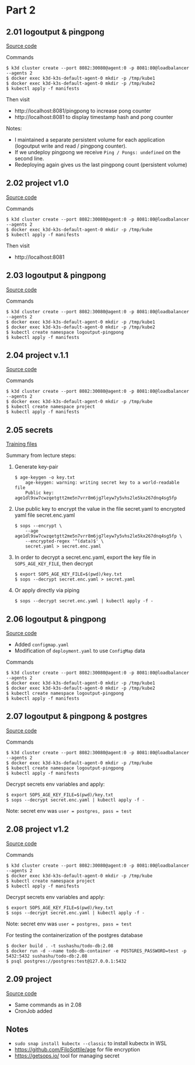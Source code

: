 # Part 2

## 2.01 logoutput & pingpong

[Source code](/Part2/Exercise2.01/)

Commands
```console
$ k3d cluster create --port 8082:30080@agent:0 -p 8081:80@loadbalancer --agents 2
$ docker exec k3d-k3s-default-agent-0 mkdir -p /tmp/kube1
$ docker exec k3d-k3s-default-agent-0 mkdir -p /tmp/kube2
$ kubectl apply -f manifests
```

Then visit 
- http://localhost:8081/pingpong to increase pong counter
- http://localhost:8081 to display timestamp hash and pong counter

Notes:
- I maintained a separate persistent volume for each application (logoutput write and read / pingpong counter).
- If we undeploy pingpong we receive `Ping / Pongs: undefined` on the second line.
- Redeploying again gives us the last pingpong count (persistent volume)

## 2.02 project v1.0
[Source code](/Part2/Exercise2.02/)

Commands
```console
$ k3d cluster create --port 8082:30080@agent:0 -p 8081:80@loadbalancer --agents 2
$ docker exec k3d-k3s-default-agent-0 mkdir -p /tmp/kube
$ kubectl apply -f manifests
```

Then visit
- http://localhost:8081

## 2.03 logoutput & pingpong
[Source code](/Part2/Exercise2.03/)

Commands
```console
$ k3d cluster create --port 8082:30080@agent:0 -p 8081:80@loadbalancer --agents 2
$ docker exec k3d-k3s-default-agent-0 mkdir -p /tmp/kube1
$ docker exec k3d-k3s-default-agent-0 mkdir -p /tmp/kube2
$ kubectl create namespace logoutput-pingpong
$ kubectl apply -f manifests
```

## 2.04 project v.1.1
[Source code](/Part2/Exercise2.04/)

Commands
```console
$ k3d cluster create --port 8082:30080@agent:0 -p 8081:80@loadbalancer --agents 2
$ docker exec k3d-k3s-default-agent-0 mkdir -p /tmp/kube
$ kubectl create namespace project
$ kubectl apply -f manifests
```

## 2.05 secrets

[Training files](/Part2/Exercise2.05)

Summary from lecture steps:

1. Generate key-pair
    ```console
    $ age-keygen -o key.txt
        age-keygen: warning: writing secret key to a world-readable file
        Public key: age1dl9sw7cwzqetgtt2me5n7vrr8m6jg7leyw7y5vhs2le5kx267dnq4sg5fp
    ```
2. Use public key to encrypt the value in the file secret.yaml to encrypted yaml file secret.enc.yaml
    ```console
    $ sops --encrypt \
        --age age1dl9sw7cwzqetgtt2me5n7vrr8m6jg7leyw7y5vhs2le5kx267dnq4sg5fp \
        --encrypted-regex '^(data)$' \
        secret.yaml > secret.enc.yaml
    ```
3. In order to decrypt a secret.enc.yaml, export the key file in `SOPS_AGE_KEY_FILE`, then decrypt
    ```console
    $ export SOPS_AGE_KEY_FILE=$(pwd)/key.txt
    $ sops --decrypt secret.enc.yaml > secret.yaml
    ```
4. Or apply directly via piping
    ```console
    $ sops --decrypt secret.enc.yaml | kubectl apply -f -
    ```

## 2.06 logoutput & pingpong
[Source code](/Part2/Exercise2.06/)

- Added `configmap.yaml`
- Modification of `deployment.yaml` to use `ConfigMap` data 

Commands
```console
$ k3d cluster create --port 8082:30080@agent:0 -p 8081:80@loadbalancer --agents 2
$ docker exec k3d-k3s-default-agent-0 mkdir -p /tmp/kube1
$ docker exec k3d-k3s-default-agent-0 mkdir -p /tmp/kube2
$ kubectl create namespace logoutput-pingpong
$ kubectl apply -f manifests
```

## 2.07 logoutput & pingpong & postgres

[Source code](/Part2/Exercise2.07/)

Commands
```console
$ k3d cluster create --port 8082:30080@agent:0 -p 8081:80@loadbalancer --agents 2
$ docker exec k3d-k3s-default-agent-0 mkdir -p /tmp/kube
$ kubectl create namespace logoutput-pingpong
$ kubectl apply -f manifests
```

Decrypt secrets env variables and apply:
```console
$ export SOPS_AGE_KEY_FILE=$(pwd)/key.txt
$ sops --decrypt secret.enc.yaml | kubectl apply -f -
```
Note: secret env was `user = postgres, pass = test`

## 2.08 project v1.2

[Source code](/Part2/Exercise2.08/)

Commands
```console
$ k3d cluster create --port 8082:30080@agent:0 -p 8081:80@loadbalancer --agents 2
$ docker exec k3d-k3s-default-agent-0 mkdir -p /tmp/kube
$ kubectl create namespace project
$ kubectl apply -f manifests
```

Decrypt secrets env variables and apply:
```console
$ export SOPS_AGE_KEY_FILE=$(pwd)/key.txt
$ sops --decrypt secret.enc.yaml | kubectl apply -f -
```
Note: secret env was `user = postgres, pass = test`

For testing the containerization of the postgres database
```console
$ docker build . -t sushashu/todo-db:2.08
$ docker run -d --name todo-db-container -e POSTGRES_PASSWORD=test -p 5432:5432 sushashu/todo-db:2.08
$ psql postgres://postgres:test@127.0.0.1:5432
```

## 2.09 project

[Source code](/Part2/Exercise2.09/)

- Same commands as in 2.08
- CronJob added

## Notes

- `sudo snap install kubectx --classic` to install kubectx in WSL
- https://github.com/FiloSottile/age for file encryption
- https://getsops.io/ tool for managing secret